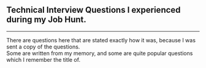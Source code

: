 ## Technical Interview Questions I experienced during my Job Hunt.  
_______________________________________________________________________________________________________________________________________________

There are questions here that are stated exactly how it was,  because I was sent a copy of the questions.  
Some are written from my memory, and some are quite popular questions which I remember the title of.


